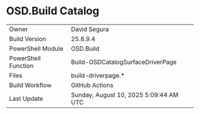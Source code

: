 ﻿# OSD.Build Catalog

| | |
|-|-|
| Owner | David Segura |
| Build Version | 25.8.9.4 |
| PowerShell Module | OSD.Build |
| PowerShell Function | Build-OSDCatalogSurfaceDriverPage |
| Files | build-driverpage.* |
| Build Workflow | GitHub Actions |
| Last Update | Sunday, August 10, 2025 5:09:44 AM UTC |
